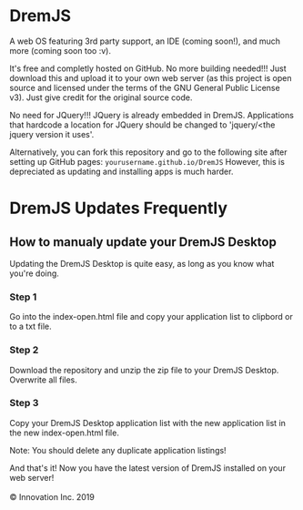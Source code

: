 # DremJS
A web OS featuring 3rd party support, an IDE (coming soon!), and much more (coming soon too :v).

It's free and completly hosted on GitHub. No more building needed!!!
Just download this and upload it to your own web server (as this project is open source and licensed under the terms of the GNU General Public License v3). Just give credit for the original source code.

No need for JQuery!!! JQuery is already embedded in DremJS. Applications that hardcode a location for JQuery should be changed to 'jquery/<the jquery version it uses'.

Alternatively, you can fork this repository and go to the following site after setting up GitHub pages:
<code>yourusername.github.io/DremJS</code>
However, this is depreciated as updating and installing apps is much harder.

# DremJS Updates Frequently
## How to manualy update your DremJS Desktop
Updating the DremJS Desktop is quite easy, as long as you know what you're doing.
### Step 1
Go into the index-open.html file and copy your application list to clipbord or to a txt file.

### Step 2
Download the repository and unzip the zip file to your DremJS Desktop. Overwrite all files.

### Step 3
Copy your DremJS Desktop application list with the new application list in the new index-open.html file.

Note: You should delete any duplicate application listings!

And that's it! Now you have the latest version of DremJS installed on your web server!
<br />
<br />
&copy; Innovation Inc. 2019
